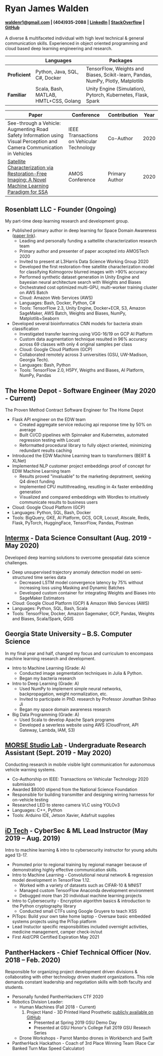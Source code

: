 # Ryan James Walden
#### [waldenr1@gmail.com](mailto:waldenr1@gmail.com) | (404)935-2088 | [LinkedIn](https://www.linkedin.com/in/ryan-walden-28771a8b/) | [StackOverflow](https://stackoverflow.com/users/10521726/ryan-walden) | [GitHub](https://github.com/rjdoubleu)

A diverse & multifaceted individual with high level technical & general communication skills. Experienced in object oriented programming and cloud based deep learning engineering and research.

|   |  Languages | Packages  | 
|---|---|---|
|**Proficient**| Python, Java, SQL, C#, Docker | TensorFlow, Weights and Biases, Scikit-learn, Pandas, NumPy, Plotly, Matplotlib |
| **Familiar** | Scala, Bash, MATLAB, HMTL+CSS, Golang  | Unity Engine (Simulation), Pytorch, Kubernetes, Flask, Spark  | 

| Paper | Conference | Contribution | Year | 
|---|---|---|---|
| See-through a Vehicle: Augmenting Road Safety Information using Visual Perception and Camera Communication in Vehicles | IEEE Transactions on Vehicular Technology | Co-Author | 2020 |
| [Satellite Characterization via Restoration-Free Imaging: A Novel Machine Learning Paradigm for SSA](https://amostech.com/TechnicalPapers/2020/Machine-Learning-Applications-of-SSA/Walden.pdf) |  AMOS Conference | Primary Author |  2020 |

## Rosenblatt LLC - Founder (Ongoing)
My part-time deep learning research and development group.
+ Published primary author in deep learning for Space Domain Awareness ([paper link](https://amostech.com/TechnicalPapers/2020/Machine-Learning-Applications-of-SSA/Walden.pdf)).
	- Leading and personally funding a sattellite characterization research team
	- Primary author and presenter of paper accepted into AMOSTech 2020
	- Invited to present at L3Harris Data Science Working Group 2020
	- Developed the first restoration-free satellite characterization model for classifying Kolmogorov blurred images with >90% accuracy
	- Performed synthetic dataset generation in Unity Engine and bayesian neural architecture search with Weights and Biases
	- Orchestrated cost optimized multi-GPU, multi-worker training cluster on AWS Batch
	- Cloud: Amazon Web Services (AWS)
	- Languages: Bash, Docker, Python, C#
	- Tools: TensorFlow 2.3, Unity Engine, Docker+ECR, S3, Amazon SageMaker, AWS Batch, Weights and Biases, NumPy, Matplotlib+Seaborn
+ Developed several bioinformatics CNN models for bacteria strain classification
	- Investigated transfer learning using VGG-16/19 on GCP AI Platform
	- Custom data augmentation technique resulted in 96% accuracy across 69 classes with only 4 original samples per class
	- Cloud: Google Cloud Platform (GCP)
	- Collaborated remotely across 3 universities (GSU, UW-Madison, Georgia Tech).
	- Languages: Bash, Python
	- Tools: TensorFlow 2.0, H5PY, Weigths and Biases, AI Platform, NumPy, Pandas

## The Home Depot - Software Engineer (May 2020 - Current)
The Proven Method Contract Software Engineer for The Home Depot
+ Flask API engineer on the EDW team
	- Created aggregate service reducing api response time by 50% on average
	- Built CI/CD pipelines with Spinnaker and Kubernetes, automated regression testing with Locust
	- Reformatted procedural library to fully object oriented, minimizing redundant results caching
+ Introduced the EDW Machine Learning team to transformers (BERT & XLNet)
+ Implemented NLP customer project embeddings proof of concept for EDW Machine Learning team
	- Results proved "invaluable" to the marketing depratment, seeking Q4 direct funding
	- Implemented CPU multithreading, resutling in 4x faster embedding generation
	- Visualized and compared embeddings with Wordles to intuitively communicate results to business users
+ Cloud: Google Cloud Platform (GCP)
+ Languages: Python, SQL, Bash, Docker
+ Tools: BigQuery, GKE, AI Platform, GCS, GCR, Locust, Atscale, Redis, Flask, PyTorch, HuggingFace, TensorFlow, Pandas, Postman
	
## [Intermx](http://www.intermx.com/) - Data Science Consultant (Aug. 2019 - May 2020)
Developed deep learning solutions to overcome geospatial data science challenges.
+ Deep unsupervised trajectory anomaly detection model on semi-structured time series data
	- Decreased LSTM model convergence latency by 75% without increasing loss using Masking and Dynamic Batches
	- Developed custom container for integrating Weights and Biases into SageMaker Estimators
+ Cloud: Google Cloud Platform (GCP) & Amazon Web Services (AWS)
+ Languages: Python, SQL, Bash, Scala
+ Tools: TensorFlow, Docker, Amazon Sagemaker, GCP, Pandas, Weights and Biases, Scala/Spark, QGIS

## Georgia State University – B.S. Computer Science
In my final year and half, changed my focus and curriculum to encompass machine learning research and development.
+ Intro to Machine Learning (Grade: A)
	- Conducted image segmentation techniques in Julia & Python.
	- Began my bacteria research 
+ Intro to Deep Learning (Grade: A)
	- Used NumPy to implement simple neural networks, backpropagation, weight normalization, etc.
	- Invited to participate in PhD. research by Professor Jonathan Shihao Ji
	- Began my space domain awareness research
+ Big Data Programming (Grade: A)
	- Used Scala to develop Apache Spark programs
	- Developed a severless website using AWS (CloudFront, API Gateway, Lambda, IAM, S3)

## [MORSE Studio Lab](https://sites.google.com/view/highspeedmobilevlc/home) - Undergraduate Research Assistant (Sept. 2019 - May 2020)
Conducting research in mobile visible light communication for autonomous vehicle warning systems.
+   Co-Authorship on IEEE: Transactions on Vehicular Technology 2020 submission
+   Awarded $8000 stipend from the National Science Foundation
+   Responsible for building transmitter and designing wirring harnesss for on-vehicle testing
+   Researched LED to stereo camera VLC using YOLOv3
+   Languages: C++, Python
+   Tools: Arduino IDE, Jetson Xavier, Adafruit supplies


## [iD Tech](https://www.idtech.com/) - CyberSec & ML Lead Instructor  (May 2019 – Aug. 2019)
Intro to machine learning & intro to cybersecurity instructor for young adults aged 13-17. 
+   Promoted prior to regional training by regional manager because of demonstrating highly effective communication skills.
+   Intro to Machine Learning - Convolutional neural network & regression model development in TensorFlow 1.12. 
	- Worked with a variety of datasets such as CIFAR-10 & MNIST
	- Managed custom TensorFlow Anaconda development environment 
	- Debugged more than 20 individual machine learning projects
+   Intro to Cybersecurity - Encryption algorithm basics & introduction to the Python cryptography library 
	- Conducted small CTFs using Google Gruyere to teach XSS
+   PiTops: Build your own take home laptop  - Oversaw basic embedded systems projects using the PiTop platform
+   Lead Instuctor specific responsibilities included overnight activities, medicine management, camper check-in/out
+   First Aid/CPR Certified Expiration May 2021

## PantherHackers - Chief Technical Officer  (Nov. 2018 – Feb. 2020)
Responsible for organizing project development driven divisions & collaborating with other technology driven student organizations. This role demands constant leadership and negotiation skills with both faculty and students.
+   Personally funded PantherHackers CTF 2020
+   Robotics Division Leader:
	- Human Machines (Fall 2018 - Current)
		1. Project Hand - 3D Printed Hand Prosthetic [publicly available on GitHub](https://github.com/rjdoubleu/Human-Machines)
			+ Presented at Spring 2019 GSU Demo Day
			+ Presented at GSU Honor's College Fall 2019 GSU Reseach Series
	- Drone Workshops - Parrot Mambo drones in Workbench and Swift
+   PantherHack Hackathon - Coach of 3rd Place Winning Team (Race Car Banked Turn Max Speed Calculator)
